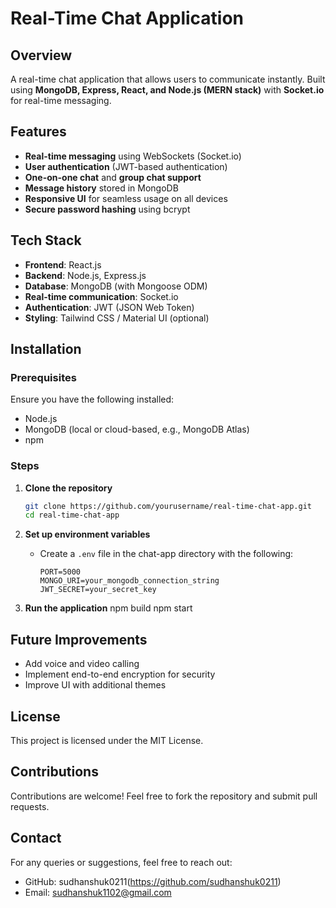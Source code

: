# Real-Time Chat Application

## Overview
A real-time chat application that allows users to communicate instantly. Built using **MongoDB, Express, React, and Node.js (MERN stack)** with **Socket.io** for real-time messaging.

## Features
- **Real-time messaging** using WebSockets (Socket.io)
- **User authentication** (JWT-based authentication)
- **One-on-one chat** and **group chat support**
- **Message history** stored in MongoDB
- **Responsive UI** for seamless usage on all devices
- **Secure password hashing** using bcrypt

## Tech Stack
- **Frontend**: React.js
- **Backend**: Node.js, Express.js
- **Database**: MongoDB (with Mongoose ODM)
- **Real-time communication**: Socket.io
- **Authentication**: JWT (JSON Web Token)
- **Styling**: Tailwind CSS / Material UI (optional)

## Installation
### Prerequisites
Ensure you have the following installed:
- Node.js
- MongoDB (local or cloud-based, e.g., MongoDB Atlas)
- npm 

### Steps
1. **Clone the repository**
   ```bash
   git clone https://github.com/yourusername/real-time-chat-app.git
   cd real-time-chat-app
   ```

2. **Set up environment variables**
   - Create a `.env` file in the chat-app directory with the following:
     ```env
     PORT=5000
     MONGO_URI=your_mongodb_connection_string
     JWT_SECRET=your_secret_key
     ```
3. **Run the application**
   npm build
   npm start
   

## Future Improvements
- Add voice and video calling
- Implement end-to-end encryption for security
- Improve UI with additional themes

## License
This project is licensed under the MIT License.

## Contributions
Contributions are welcome! Feel free to fork the repository and submit pull requests.

## Contact
For any queries or suggestions, feel free to reach out:
- GitHub: sudhanshuk0211(https://github.com/sudhanshuk0211)
- Email: sudhanshuk1102@gmail.com

